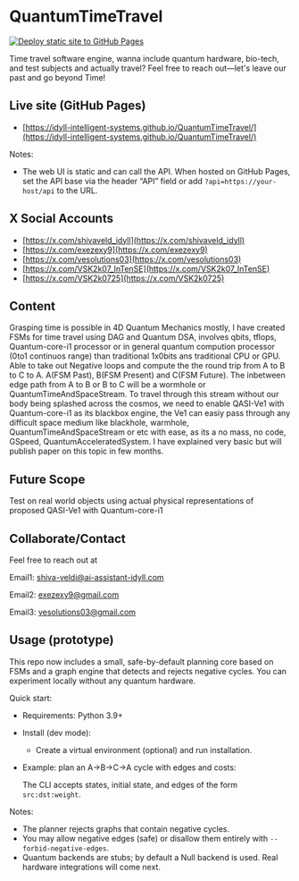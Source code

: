 # QuantumTimeTravel

[![Deploy static site to GitHub Pages](https://github.com/Idyll-Intelligent-Systems/QuantumTimeTravel/actions/workflows/deploy-pages.yml/badge.svg)](https://github.com/Idyll-Intelligent-Systems/QuantumTimeTravel/actions/workflows/deploy-pages.yml)

Time travel software engine, wanna include quantum hardware, bio-tech, and test subjects and actually travel? Feel free to reach out—let's leave our past and go beyond Time!

## Live site (GitHub Pages)

- [https://idyll-intelligent-systems.github.io/QuantumTimeTravel/](https://idyll-intelligent-systems.github.io/QuantumTimeTravel/)

Notes:

- The web UI is static and can call the API. When hosted on GitHub Pages, set the API base via the header “API” field or add `?api=https://your-host/api` to the URL.

## X Social Accounts

- [https://x.com/shivaveld_idyll](https://x.com/shivaveld_idyll)
- [https://x.com/exezexy9](https://x.com/exezexy9)
- [https://x.com/vesolutions03](https://x.com/vesolutions03)
- [https://x.com/VSK2k07_InTenSE](https://x.com/VSK2k07_InTenSE)
- [https://x.com/VSK2k0725](https://x.com/VSK2k0725)

## Content

Grasping time is possible in 4D Quantum Mechanics mostly, I have created FSMs for time travel using DAG and Quantum DSA, involves qbits, tflops, Quantum-core-i1 processor or in general quantum compution processor (0to1 continuos range) than traditional 1x0bits ans traditional CPU or GPU. Able to take out Negative loops and compute the the round trip from A to B to C to A. A(FSM Past), B(FSM Present) and C(FSM Future). The inbetween edge path from A to B or B to C will be a wormhole or QuantumTimeAndSpaceStream. To travel through this stream without our body being splashed across the cosmos, we need to enable QASI-Ve1 with Quantum-core-i1 as its blackbox engine, the Ve1 can easiy pass through any difficult space medium like blackhole, warmhole, QuantumTimeAndSpaceStream or etc with ease, as its a no mass, no code, GSpeed, QuantumAcceleratedSystem. I have explained very basic but will publish paper on this topic in few months.

## Future Scope

Test on real world objects using actual physical representations of proposed QASI-Ve1 with Quantum-core-i1

## Collaborate/Contact

Feel free to reach out at

Email1: <shiva-veldi@ai-assistant-idyll.com>

Email2: <exezexy9@gmail.com>

Email3: <vesolutions03@gmail.com>

## Usage (prototype)

This repo now includes a small, safe-by-default planning core based on FSMs and a graph engine that detects and rejects negative cycles. You can experiment locally without any quantum hardware.

Quick start:

- Requirements: Python 3.9+
- Install (dev mode):

  - Create a virtual environment (optional) and run installation.

- Example: plan an A→B→C→A cycle with edges and costs:

  The CLI accepts states, initial state, and edges of the form `src:dst:weight`.

Notes:

- The planner rejects graphs that contain negative cycles.
- You may allow negative edges (safe) or disallow them entirely with `--forbid-negative-edges`.
- Quantum backends are stubs; by default a Null backend is used. Real hardware integrations will come next.

